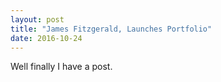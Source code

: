 ```yaml
---
layout: post
title: "James Fitzgerald, Launches Portfolio"
date: 2016-10-24
---
```


Well finally I have a post.
